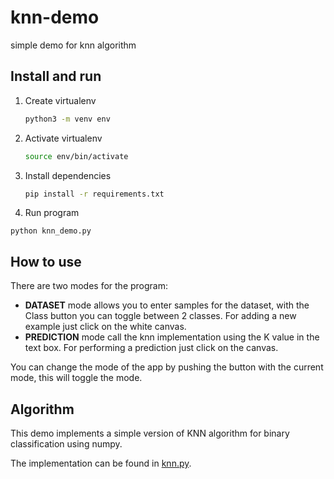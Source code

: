 # knn-demo
simple demo for knn algorithm

## Install and run

1. Create virtualenv
    ```bash
    python3 -m venv env
   ```
2. Activate virtualenv
    ```bash
    source env/bin/activate
   ```
3. Install dependencies
    ```bash
    pip install -r requirements.txt
   ```
4. Run program
```
python knn_demo.py
```

## How to use
There are two modes for the program: 
  - **DATASET** mode allows you to enter samples for the dataset, with the Class button you can toggle between 2 classes. For adding a new example just click on the white canvas.
  - **PREDICTION** mode call the knn implementation using the K value in the text box. For performing a prediction just click on the canvas.

You can change the mode of the app by pushing the button with the current mode, this will toggle the mode.
## Algorithm

This demo implements a simple version of KNN algorithm
for binary classification using numpy.

The implementation can be found in [knn.py](knn.py).
